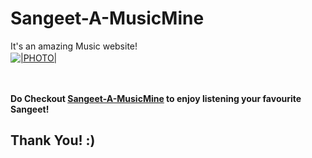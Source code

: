 # Sangeet-A-MusicMine
It's an amazing Music website!
<br>
[<img align="center" alt="|PHOTO|" src="http://trumpwallpapers.com/wp-content/uploads/Hacker-Wallpaper-02-1820x1024-1.png" />](https://www.youtube.com/watch?v=sXwaRjU7Tj0) &nbsp;

<br> <br>
**Do Checkout [Sangeet-A-MusicMine](https://sangeet-a-musicmine.herokuapp.com/) to enjoy listening your favourite Sangeet!**

## Thank You!  :)
